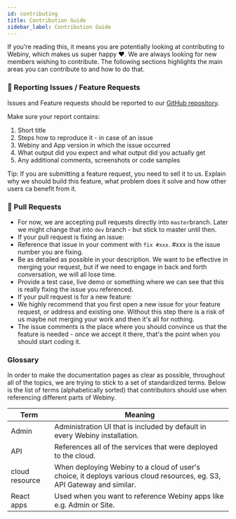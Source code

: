 ```yaml
---
id: contributing
title: Contribution Guide
sidebar_label: Contribution Guide
---
```


If you're reading this, it means you are potentially looking at contributing to Webiny, which makes us super happy ♥️. We are always looking for new members wishing to contribute. The following sections highlights the main areas you can contribute to and how to do that.

### 🐞 Reporting Issues / Feature Requests

Issues and Feature requests should be reported to our [GitHub repository](https://github.com/webiny/webiny-js/issues).

Make sure your report contains:

1. Short title
2. Steps how to reproduce it - in case of an issue
3. Webiny and App version in which the issue occurred
4. What output did you expect and what output did you actually get
5. Any additional comments, screenshots or code samples

Tip: If you are submitting a feature request, you need to sell it to us. Explain why we should build this feature, what problem does it solve and how other users ca benefit from it.

### 🔌 Pull Requests

- For now, we are accepting pull requests directly into `master`branch. Later we might change that into `dev` branch - but stick to master until then.
- If your pull request is fixing an issue:
- Reference that issue in your comment with `fix #xxx`. \#xxx is the issue number you are fixing.
- Be as detailed as possible in your description. We want to be effective in merging your request, but if we need to engage in back and forth conversation, we will all lose time.
- Provide a test case, live demo or something where we can see that this is really fixing the issue you referenced.
- If your pull request is for a new feature:
- We highly recommend that you first open a new issue for your feature request, or address and existing one. Without this step there is a risk of us maybe not merging your work and then it's all for nothing.
- The issue comments is the place where you should convince us that the feature is needed - once we accept it there, that's the point when you should start coding it.

### Glossary

In order to make the documentation pages as clear as possible, throughout all of the topics, we are trying to stick to a set of
standardized terms. Below is the list of terms (alphabetically sorted) that contributors should use when referencing different parts of Webiny.

| Term           | Meaning                                                                                                                 |
| -------------- | ----------------------------------------------------------------------------------------------------------------------- |
| Admin          | Administration UI that is included by default in every Webiny installation.                                             |
| API            | References all of the services that were deployed to the cloud.                                                         |
| cloud resource | When deploying Webiny to a cloud of user's choice, it deploys various cloud resources, eg. S3, API Gateway and similar. |
| React apps     | Used when you want to reference Webiny apps like e.g. Admin or Site.                                                    |
